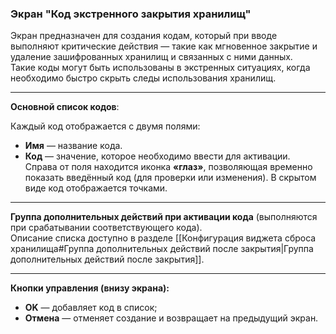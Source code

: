 ### Экран "Код экстренного закрытия хранилищ"

Экран предназначен для создания кодам, который при вводе выполняют критические действия — такие как мгновенное закрытие и удаление зашифрованных хранилищ и связанных с ними данных.  
Такие коды могут быть использованы в экстренных ситуациях, когда необходимо быстро скрыть следы использования хранилищ.

---

**Основной список кодов**:

Каждый код отображается с двумя полями:
- **Имя** — название кода.
- **Код** — значение, которое необходимо ввести для активации.  
  Справа от поля находится иконка **«глаз»**, позволяющая временно показать введённый код (для проверки или изменения). В скрытом виде код отображается точками.

---

**Группа дополнительных действий при активации кода** (выполняются при срабатывании соответствующего кода).  
Описание списка доступно в разделе  [[Конфигурация виджета сброса хранилища#Группа дополнительных действий после закрытия|Группа дополнительных действий после закрытия]].

---

**Кнопки управления (внизу экрана):**

- **OK** — добавляет код в список;
- **Отмена** — отменяет создание и возвращает на предыдущий экран.
